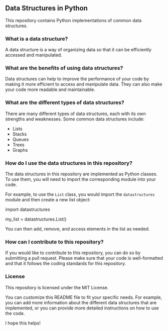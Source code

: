 
## Data Structures in Python

This repository contains Python implementations of common data structures.

### What is a data structure?

A data structure is a way of organizing data so that it can be efficiently accessed and manipulated.

### What are the benefits of using data structures?

Data structures can help to improve the performance of your code by making it more efficient to access and manipulate data. They can also make your code more readable and maintainable.

### What are the different types of data structures?

There are many different types of data structures, each with its own strengths and weaknesses. Some common data structures include:

* Lists
* Stacks
* Queues
* Trees
* Graphs

### How do I use the data structures in this repository?

The data structures in this repository are implemented as Python classes. To use them, you will need to import the corresponding module into your code.

For example, to use the `List` class, you would import the `datastructures` module and then create a new list object:


import datastructures

my_list = datastructures.List()


You can then add, remove, and access elements in the list as needed.

### How can I contribute to this repository?

If you would like to contribute to this repository, you can do so by submitting a pull request. Please make sure that your code is well-formatted and that it follows the coding standards for this repository.

### License

This repository is licensed under the MIT License.


You can customize this README file to fit your specific needs. For example, you can add more information about the different data structures that are implemented, or you can provide more detailed instructions on how to use the code.

I hope this helps!
